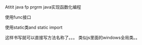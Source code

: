 Atitit java fp prgrm  java实现函数化编程

使用func接口

使用static类and static import

这样书写就可以直接写方法名称了。。。
类似js里面的windows全局类。。

